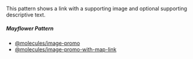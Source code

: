 This pattern shows a link with a supporting image and optional supporting descriptive text.

##### Mayflower Pattern

* [@molecules/image-promo](https://mayflower.digital.mass.gov/patternlab/?p=molecules-image-promo&view=c)
* [@molecules/image-promo-with-map-link](https://mayflower.digital.mass.gov/patternlab/?p=molecules-image-promo-with-map-link)

